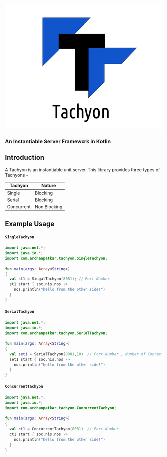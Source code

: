 # <img src="./TACHYON.png">
### An Instantiable Server Framework in Kotlin

## Introduction
A Tachyon is an instantiable unit server. 
This library provides three types of Tachyons -

| Tachyon    	| Nature       	|
|------------	|--------------	|
| Single     	| Blocking     	|
| Serial     	| Blocking     	|
| Concurrent 	| Non Blocking 	|

## Example Usage

#### `SingleTachyon`
```kotlin
import java.net.*;
import java.io.*;
import com.archanpatkar.tachyon.SingleTachyon;

fun main(args: Array<String>)
{
  val st1 = SingalTachyon(8081); // Port Number
  st1 start { soc,nis,nos ->
    nos.println("hello from the other side!")
  }
}
```

#### `SerialTachyon`
```kotlin
import java.net.*;
import java.io.*;
import com.archanpatkar.tachyon.SerialTachyon;

fun main(args: Array<String>)
{
  val set1 = SerialTachyon(8081,10); // Port Number , Number of Connections
  set1 start { soc,nis,nos ->
    nos.println("hello from the other side!")
  }
}
```

#### `ConcurrentTachyon`
```kotlin
import java.net.*;
import java.io.*;
import com.archanpatkar.tachyon.ConcurrentTachyon;

fun main(args: Array<String>)
{
  val ct1 = ConcurrentTachyon(8081); // Port Number
  ct1 start { soc,nis,nos ->
    nos.println("hello from the other side!")
  }
}
```
